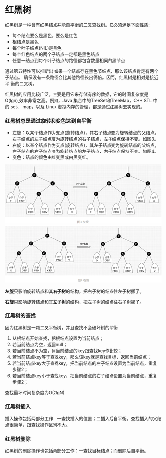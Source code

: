 # 红黑树

红黑树是一种含有红黑结点并能自平衡的二叉查找树。它必须满足下面性质:
- 每个结点要么是黑色，要么是红色
- 根结点是黑色
- 每个叶子结点(NIL)是黑色
- 每个红色结点的两个子结点一定都是黑色结点
-  任意一结点到每个叶子结点的路径都包含数量相同的黑节点 
  
通过第五特性可以推断出 如果一个结点存在黑色节结点，那么该结点肯定有两个子结点。  确保没有一条路径会比其他路径长出俩倍。因而，红黑树是相对是接近平
衡的二叉树。

红黑树的应用比较广泛，主要是用它来存储有序的数据，它的时间复杂度是 O(lgn),效率非常之高。例如，Java 集合中的TreeSet和TreeMap，C++ STL 中的 set、 map，以及 Linux 虚拟内存的管理，都是通过红黑树去实现的。

### 红黑树总是通过旋转和变色达到自平衡

- 左旋：以某个结点作为支点(旋转结点)，其右子结点变为旋转结点的父结点，右子结点的左子结点变为旋转结点的右子结点，左子结点保持不变。如图3。
- 右旋：以某个结点作为支点(旋转结点)，其左子结点变为旋转结点的父结点，左子结点的右子结点变为旋转结点的左子结点，右子结点保持不变。如图4。
- 变色：结点的颜色由红变黑或由黑变红。
  
![](/img/algorithm/左旋.png) 
![](/img/algorithm/右旋.png)

**左旋**只影响旋转结点和其**右子树**的结构，把右子树的结点往左子树挪了。

**右旋**只影响旋转结点和其**左子树**的结构，把左子树的结点往右子树挪了。


### 红黑树的查找

因为红黑树是一颗二叉平衡树，并且查找不会破坏树的平衡

1. 从根结点开始查找，把根结点设置为当前结点；
2. 若当前结点为空，返回null；
3. 若当前结点不为空，用当前结点的key跟查找key作比较；
4. 若当前结点key等于查找key，那么该key就是查找目标，返回当前结点；
5. 若当前结点key大于查找key，把当前结点的左子结点设置为当前结点，重复步骤2；
6. 若当前结点key小于查找key，把当前结点的右子结点设置为当前结点，重复步骤2；
 
 查找最坏时间复杂度为O(2lgN)


### 红黑树插入

插入操作包括两部分工作：一查找插入的位置；二插入后自平衡。查找插入的父结点很简单，跟查找操作区别不大。



### 红黑树删除

红黑树的删除操作也包括两部分工作：一查找目标结点；而删除后自平衡。